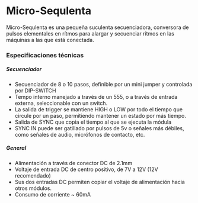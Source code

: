  # Micro-Sequlenta
 
 Micro-Sequlenta es una pequeña suculenta secuenciadora, conversora de pulsos elementales en rítmos para alargar y secuenciar rítmos en las máquinas a las que está conectada. 
 
 ### Especificaciones técnicas
 
 ##### Secuenciador
 
  - Secuenciador de 8 o 10 pasos, definible por un mini jumper y controlada por DIP-SWITCH
  - Tempo interno manejado a través de un 555, o a través de entrada externa, seleccionable con un switch.
  - La salida de trigger se mantiene HIGH o LOW por todo el tiempo que circule por un paso, permitiendo mantener un estado por más tiempo.
  - Salida de SYNC que copia el tiempo al que se ejecuta la módula
  - SYNC IN puede ser gatillado por pulsos de 5v o señales más débiles, como señales de audio, micrófonos de contacto, etc.
  
##### General

  - Alimentación a través de conector DC de 2.1mm
  - Voltaje de entrada DC de centro positivo, de 7V a 12V (12V recomendado)
  - Sus dos entradas DC permiten copiar el voltaje de alimentación hacia otros módulos.
  - Consumo de corriente ~ 60mA
  
